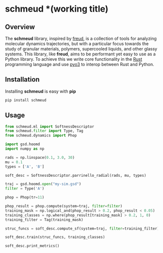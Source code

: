 # schmeud *(working title)

## Overview

The **schmeud** library, inspired by [freud](https://github.com/glotzerlab/freud), is a collection of tools for analyzing molecular dynamics trajectories, but with a particular focus towards the study of granular materials, polymers, supercooled liquids, and other glassy systems. This library, like **freud**, aims to be performant yet easy to use as a Python library. To achieve this we write core functionality in the [Rust](https://www.rust-lang.org/) programming language and use [pyo3](https://github.com/PyO3/pyo3) to interop between Rust and Python.

## Installation

Installing **schmeud** is easy with **pip**

``` bash 
pip install schmeud
```

## Usage

``` python
from schmeud.ml import SoftnessDescriptor
from schmeud.filter import Type, Tag
from schmeud.dynamics import Phop

import gsd.hoomd
import numpy as np

rads = np.linspace(0.1, 3.0, 30)
mu = 0.1
types = ['A', 'B']

soft_desc = SoftnessDescriptor.parrinello_radial(rads, mu, types)

traj = gsd.hoomd.open("my-sim.gsd")
filter = Type('A')

phop = Phop(tr=11)

phop_result = phop.compute(system=traj, filter=filter)
training_mask = np.logical_and(phop_result > 0.2, phop_result < 0.05)
training_classes = np.where(phop_result[training_mask] > 0.2, 1, 0)
training_filter = Tag(training_mask)

struc_funcs = soft_desc.compute_sf(system=traj, filter=training_filter)

soft_desc.train(struc_funcs, training_classes)

soft_desc.print_metrics()
```